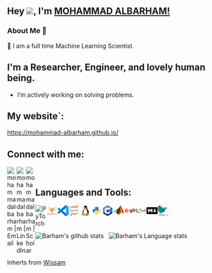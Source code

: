 ## Hey <img src="https://github.com/TheDudeThatCode/TheDudeThatCode/blob/master/Assets/Hi.gif" width="29px">, I'm [MOHAMMAD ALBARHAM!](https://mohammad-albarham.github.io/) 


### About Me 🚀
🌱 I am a full time Machine Learning Scientist.

## I'm a Researcher, Engineer, and lovely human being.

- I’m actively working on solving problems.


## My website`:

https://mohammad-albarham.github.io/

## Connect with me:

[<img align="left" alt="mohammadalbarham | Email" width="22px" src="https://upload.wikimedia.org/wikipedia/commons/7/7e/Gmail_icon_%282020%29.svg" />][email]
[<img align="left" alt="mohammadalbarham | LinkedIn" width="22px" src="https://upload.wikimedia.org/wikipedia/commons/e/e9/Linkedin_icon.svg" />][linkedin]
[<img align="left" alt="mohammadalbarham | Scholar" width="22px" src="https://icon-icons.com/downloadimage.php?id=130918&root=2108/PNG/32/&file=google_scholar_icon_130918.png" />][scholar]

<br />

## Languages and Tools:

<img align="left" alt="PyTorch" width="26px" src="https://pytorch.org/assets/images/pytorch-logo.png" />
<img align="left" alt="Tensorflow" width="26px" src="https://raw.githubusercontent.com/github/explore/master/topics/tensorflow/tensorflow.png" />
<img align="left" alt="Visual Studio Code" width="26px" src="https://raw.githubusercontent.com/github/explore/master/topics/visual-studio-code/visual-studio-code.png" />
<img align="left" alt="Jupyter Notebook" width="26px" src="https://raw.githubusercontent.com/github/explore/master/topics/jupyter-notebook/jupyter-notebook.png" />
<img align="left" alt="Linux" width="26px" src="https://raw.githubusercontent.com/github/explore/master/topics/linux/linux.png" />
<img align="left" alt="Python" width="26px" src="https://raw.githubusercontent.com/github/explore/master/topics/python/python.png" />
<img align="left" alt="C++" width="26px" src="https://raw.githubusercontent.com/github/explore/master/topics/cpp/cpp.png" />
<img align="left" alt="Matlab" width="26px" src="https://raw.githubusercontent.com/github/explore/master/topics/matlab/matlab.png" />
<img align="left" alt="Git" width="26px" src="https://raw.githubusercontent.com/github/explore/master/topics/git/git.png" />
<img align="left" alt="Flask" width="26px" src="https://raw.githubusercontent.com/github/explore/master/topics/flask/flask.png" />
<img align="left" alt="Markdown" width="26px" src="https://raw.githubusercontent.com/github/explore/master/topics/markdown/markdown.png" />
<img align="left" alt="Latex" width="26px" src="https://raw.githubusercontent.com/github/explore/master/topics/latex/latex.png" />

<br />
<br />

##
[Website]: https://mohammad-albarham.github.io/
[email]: mailto:mohammedbrham98@gmail.com
[scholar]: https://scholar.google.com/citations?user=3znRUJoAAAAJ&hl=en
[linkedin]: https://www.linkedin.com/in/muhammad-al-barham

![Barham's github stats](https://github-readme-stats.vercel.app/api?username=mohammad-albarham&show_icons=true&hide_border=true)&nbsp;&nbsp;
![Barham's Language stats](https://github-readme-stats-eight-theta.vercel.app/api/top-langs/?username=mohammad-albarham&layout=compact&langs_count=8&hide_border=true)
<br />

<br/>


Inherts from [Wissam](https://github.com/WissamAntoun/WissamAntoun/blob/master/README.md?plain=1)

